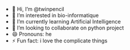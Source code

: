 - 👋 Hi, I’m @twinpencil
- 👀 I’m interested in bio-informatique 
- 🌱 I’m currently learning Artificial Intelligence 
- 💞️ I’m looking to collaborate on python project
- 😄 Pronouns: he 
- ⚡ Fun fact: i love the complicate things 

<!---
twinpencil/twinpencil is a ✨ special ✨ repository because its `README.md` (this file) appears on your GitHub profile.
You can click the Preview link to take a look at your changes.
--->

